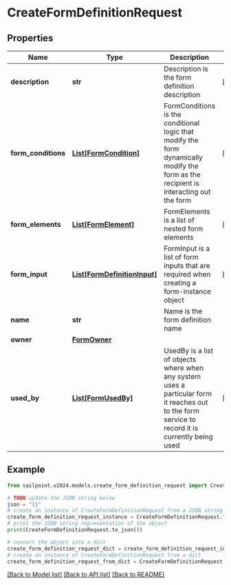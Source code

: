 # CreateFormDefinitionRequest


## Properties

Name | Type | Description | Notes
------------ | ------------- | ------------- | -------------
**description** | **str** | Description is the form definition description | [optional] 
**form_conditions** | [**List[FormCondition]**](FormCondition.md) | FormConditions is the conditional logic that modify the form dynamically modify the form as the recipient is interacting out the form | [optional] 
**form_elements** | [**List[FormElement]**](FormElement.md) | FormElements is a list of nested form elements | [optional] 
**form_input** | [**List[FormDefinitionInput]**](FormDefinitionInput.md) | FormInput is a list of form inputs that are required when creating a form-instance object | [optional] 
**name** | **str** | Name is the form definition name | 
**owner** | [**FormOwner**](FormOwner.md) |  | 
**used_by** | [**List[FormUsedBy]**](FormUsedBy.md) | UsedBy is a list of objects where when any system uses a particular form it reaches out to the form service to record it is currently being used | [optional] 

## Example

```python
from sailpoint.v2024.models.create_form_definition_request import CreateFormDefinitionRequest

# TODO update the JSON string below
json = "{}"
# create an instance of CreateFormDefinitionRequest from a JSON string
create_form_definition_request_instance = CreateFormDefinitionRequest.from_json(json)
# print the JSON string representation of the object
print(CreateFormDefinitionRequest.to_json())

# convert the object into a dict
create_form_definition_request_dict = create_form_definition_request_instance.to_dict()
# create an instance of CreateFormDefinitionRequest from a dict
create_form_definition_request_from_dict = CreateFormDefinitionRequest.from_dict(create_form_definition_request_dict)
```
[[Back to Model list]](../README.md#documentation-for-models) [[Back to API list]](../README.md#documentation-for-api-endpoints) [[Back to README]](../README.md)


